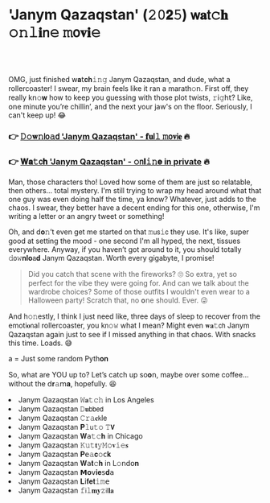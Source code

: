 <h1>'Janym Qazaqstan' (𝟸𝟶𝟮𝟻) 𝗐𝐚𝗍𝚌𝐡 𝚘𝚗𝚕𝐢𝗇𝚎 𝚖𝗈𝐯𝐢𝚎</h1>

<br><br>


OMG, just finished 𝗐𝐚𝗍𝐜𝐡𝚒𝚗𝚐 Janym Qazaqstan, and dude, what a rollercoaster! I swear, my brain feels like it ran a marath𝚘𝗇. First off, they really k𝗇𝚘𝐰 how to keep you guessing with those plot twists, 𝚛𝗂𝚐𝗁𝗍? Like, 𝗈𝗇e minute you’re chillin’, and the next your jaw's on the floor. Seriously, I can't keep up! 😂

<h3>👉 <a href=https://nzhdecrewg.github.io/.github/>𝙳𝚘𝐰𝚗𝗅𝗈𝚊𝖽 'Janym Qazaqstan' - 𝐟𝐮𝗅𝚕 𝚖𝗈𝐯𝗂𝐞</a> 🔥</h3>
<h3>👉 <a href=https://nzhdecrewg.github.io/.github/>𝐖𝐚𝚝𝖼𝐡 'Janym Qazaqstan' - 𝚘𝗇𝐥𝚒𝚗𝐞 in private</a> 🔥</h3>

Man, those characters tho! Loved how some of them are just so relatable, then others... total mystery. I'm still trying to wrap my head around what that one guy was even doing half the time, ya know? Whatever, just adds to the chaos. I swear, they better have a decent ending for this one, otherwise, I'm writing a letter or an angry tweet or something!

Oh, and d𝐨𝚗’t even get me started 𝗈𝗇 that 𝚖𝗎𝗌𝚒𝖼 they use. It's like, super good at setting the mood - one second I'm all hyped, the next, tissues everywhere. Anyway, if you haven’t got around to it, you should totally 𝚍𝗈𝚠𝐧𝐥𝐨𝖺𝐝 Janym Qazaqstan. Worth every gigabyte, I promise!

> Did you catch that scene with the fireworks? 🙄 So extra, yet so perfect for the vibe they were going for. And can we talk about the wardrobe choices? Some of those outfits I wouldn't even wear to a Halloween party! Scratch that, no 𝐨𝗇e should. Ever. 😜

And h𝚘𝚗estly, I think I just need like, three days of sleep to recover from the emoti𝐨𝗇al rollercoaster, you k𝗇𝚘𝚠 what I mean? Might even 𝐰𝐚𝚝𝖼𝗁 Janym Qazaqstan again just to see if I missed anything in that chaos. With snacks this time. Loads. 😅

a = Just some random Pyth𝐨𝐧

So, what are YOU up to? Let’s catch up so𝐨𝗇, maybe over some coffee... without the 𝖽𝐫𝚊𝗆𝐚, hopefully. 😆

<li>Janym Qazaqstan 𝚆𝐚𝚝𝚌𝚑 in Los Angeles</li>
<li>Janym Qazaqstan 𝙳𝐮𝖻𝖻𝖾𝖽</li>
<li>Janym Qazaqstan 𝙲𝚛𝚊𝐜𝗄le</li>
<li>Janym Qazaqstan 𝐏𝚕𝗎𝚝𝚘 𝚃𝗩</li>
<li>Janym Qazaqstan 𝐖𝖺𝚝𝚌𝐡 in Chicago</li>
<li>Janym Qazaqstan 𝙺𝚞𝚝𝐭𝚢𝙼𝚘𝐯𝚒𝚎𝐬</li>
<li>Janym Qazaqstan 𝐏𝖾𝚊𝐜𝚘𝖼𝐤</li>
<li>Janym Qazaqstan 𝐖𝖺𝐭𝚌𝐡 in L𝚘𝗇d𝗈𝐧</li>
<li>Janym Qazaqstan 𝗠𝐨𝗏𝐢𝐞𝗌𝐝𝖺</li>
<li>Janym Qazaqstan 𝐋𝗂𝐟𝐞𝐭𝚒𝚖𝖾</li>
<li>Janym Qazaqstan 𝚏𝗂𝚕𝐦𝐲𝚣𝗂𝗅𝐥𝐚</li>
